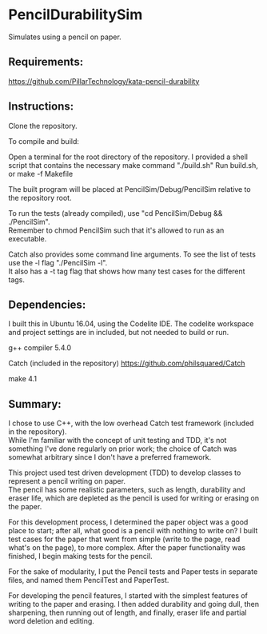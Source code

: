 # PencilDurabilitySim

Simulates using a pencil on paper.

## Requirements:

https://github.com/PillarTechnology/kata-pencil-durability


## Instructions:

Clone the repository.  

To compile and build:  

Open a terminal for the root directory of the repository. 
I provided a shell script that contains the necessary make command "./build.sh"
Run build.sh, or make -f Makefile

The built program will be placed at PencilSim/Debug/PencilSim relative to the repository root.

To run the tests (already compiled), use "cd PencilSim/Debug && ./PencilSim".  
Remember to chmod PencilSim such that it's allowed to run as an executable.

Catch also provides some command line arguments.  To see the list of tests use the -l flag "./PencilSim -l".  
It also has a -t tag flag that shows how many test cases for the different tags.

## Dependencies:

I built this in Ubuntu 16.04, using the Codelite IDE.  The codelite workspace and project settings are in included, but not needed to build or run.

g++ compiler 5.4.0

Catch (included in the repository) https://github.com/philsquared/Catch

make 4.1

## Summary:

I chose to use C++, with the low overhead Catch test framework (included in the repository).  
While I'm familiar with the concept of unit testing and TDD, it's not something I've done regularly on prior work; the choice of Catch was somewhat arbitrary since I don't have a preferred framework.

This project used test driven development (TDD) to develop classes to represent a pencil writing on paper.  
The pencil has some realistic parameters, such as length, durability and eraser life, which are depleted as the pencil is used for writing or erasing on the paper.

For this development process, I determined the paper object was a good place to start; after all, what good is a pencil with nothing to write on?
I built test cases for the paper that went from simple (write to the page, read what's on the page), to more complex.
After the paper functionality was finished, I begin making tests for the pencil.  

For the sake of modularity, I put the Pencil tests and Paper tests in separate files, and named them PencilTest and PaperTest.

For developing the pencil features, I started with the simplest features of writing to the paper and erasing. 
I then added durability and going dull, then sharpening, then running out of length, and finally, eraser life and partial word deletion and editing.

